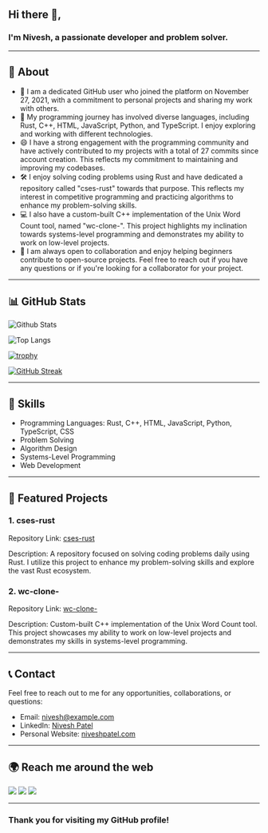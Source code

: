 ## Hi there 👋,

### I'm Nivesh, a passionate developer and problem solver.

-------

## 🧐 About

- 🔭 I am a dedicated GitHub user who joined the platform on November 27, 2021, with a commitment to personal projects and sharing my work with others.
- 🌱 My programming journey has involved diverse languages, including Rust, C++, HTML, JavaScript, Python, and TypeScript. I enjoy exploring and working with different technologies.
- 😄 I have a strong engagement with the programming community and have actively contributed to my projects with a total of 27 commits since account creation. This reflects my commitment to maintaining and improving my codebases.
- 🛠️ I enjoy solving coding problems using Rust and have dedicated a repository called "cses-rust" towards that purpose. This reflects my interest in competitive programming and practicing algorithms to enhance my problem-solving skills.
- 💻 I also have a custom-built C++ implementation of the Unix Word Count tool, named "wc-clone-". This project highlights my inclination towards systems-level programming and demonstrates my ability to work on low-level projects.
- 🚀 I am always open to collaboration and enjoy helping beginners contribute to open-source projects. Feel free to reach out if you have any questions or if you're looking for a collaborator for your project.

-------

## 📊 GitHub Stats

![Github Stats](https://github-readme-stats.vercel.app/api?username=Nivesh12345)

![Top Langs](https://github-readme-stats.vercel.app/api/top-langs/?username=Nivesh12345)

[![trophy](https://github-profile-trophy.vercel.app/?username=Nivesh12345)](https://github.com/Nivesh12345)

[![GitHub Streak](https://streak-stats.demolab.com/?user=Nivesh12345)](https://git.io/streak-stats)

-------

## 💼 Skills

- Programming Languages: Rust, C++, HTML, JavaScript, Python, TypeScript, CSS
- Problem Solving
- Algorithm Design
- Systems-Level Programming
- Web Development

-------

## 🌟 Featured Projects

### 1. cses-rust
Repository Link: [cses-rust](https://github.com/Nivesh12345/cses-rust)

Description: A repository focused on solving coding problems daily using Rust. I utilize this project to enhance my problem-solving skills and explore the vast Rust ecosystem.

### 2. wc-clone-
Repository Link: [wc-clone-](https://github.com/Nivesh12345/wc-clone-)

Description: Custom-built C++ implementation of the Unix Word Count tool. This project showcases my ability to work on low-level projects and demonstrates my skills in systems-level programming.

-------

## 📞 Contact

Feel free to reach out to me for any opportunities, collaborations, or questions:

- Email: [nivesh@example.com](mailto:nivesh@example.com)
- LinkedIn: [Nivesh Patel](https://www.linkedin.com/in/niveshpatelx/)
- Personal Website: [niveshpatel.com](https://niveshpatel.com)

-------

## 🌍 Reach me around the web

[<img src="https://img.shields.io/badge/Linkedin-niveshpatelx-%230177B5.svg?&logo=linkedin&logoColor=white" />](https://www.linkedin.com/in/niveshpatelx/)
[<img src="https://img.shields.io/badge/Twitter-Nivesh__Patel-%231DA1F2.svg?&logo=twitter&logoColor=white" />](https://twitter.com/Nivesh_Patel)
[<img src="https://img.shields.io/badge/Xbox-live-%23107C10.svg?&logo=xbox&logoColor=white" />](https://www.xbox.com)

-------

### Thank you for visiting my GitHub profile!
